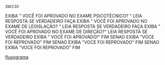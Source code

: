 
 	INICIO
 EXIBA " VOCÊ FOI APROVADO NO EXAME PSICOTÉCNICO? "
 LEIA RESPOSTA 
 SE VERDADEIRO FAÇA
 	EXIBA " VOCÊ FOI APROVADO NO EXAME DE LEGISLAÇÃO? "
	LEIA RESPOSTA
	SE VERDADEIRO FAÇA
  		EXIBA " VOCÊ FOI APROVADO NO EXAME DE DIREÇÃO?"
		LEIA RESPOSTA
		SE VERDADEIRO
			EXIBA " VOCÊ FOI APROVADO!"
		FIM
		SENAO
			EXIBA "VOCE FOI REPROVADO"
		FIM
	SENAO
		EXIBA "VOCE FOI REPROVADO"
	FIM
SENAO
			EXIBA "VOCE FOI REPROVADO"
FIM


[fluxograma](https://user-images.githubusercontent.com/104045633/168193598-98ecc8aa-bf4f-4255-b240-112acd7a7e0d.png)
